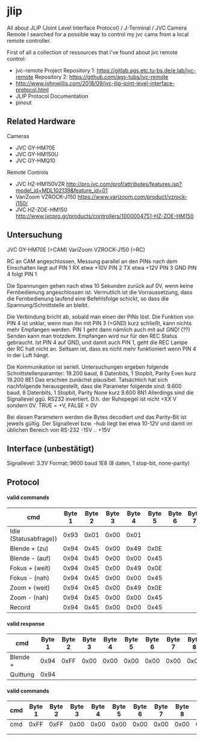 # jlip
All about JLIP (Joint Level Interface Protocol) / J-Terminal / JVC Camera Remote
I searched for a possible way to control my jvc cams from a local remote controller.

First of all a collection of ressources that i've found about jvc remote control:
- jvc-remote Project
Repository 1:
https://gitlab.ags.etc.tu-bs.de/e.lab/jvc-remote
Repository 2:
https://github.com/ags-tubs/jvc-remote
- http://www.johnwillis.com/2018/09/jvc-jlip-joint-level-interface-protocol.html
- JLIP Protocol Documentation
- pinout

Related Hardware
---------

Cameras
- JVC GY-HM70E
- JVC GY-HM150U
- JVC GY-HMQ10

Remote Controls
- JVC HZ-HM150VZR http://pro.jvc.com/prof/attributes/features.jsp?model_id=MDL102139&feature_id=01
- VariZoom VZROCK-J150 https://www.varizoom.com/product/vzrock-j150/
- JVC HZ-ZOE-HM150 http://www.jvcpro.gr/products/controllers/1000004751-HZ-ZOE-HM150

Untersuchung
---------
JVC GY-HM70E (=CAM)
VariZoom VZROCK-J150 (=RC)

RC an CAM angeschlossen, Messung parallel an den PINs
nach dem Einschalten liegt auf
PIN 1 RX etwa +10V
PIN 2 TX etwa +12V
PIN 3 GND
PIN 4 folgt PIN 1

Die Spannungen gehen nach etwa 10 Sekunden zurück auf 0V, wenn keine Fernbedienung angeschlossen ist.
Vermutlich ist die Vorraussetzung, dass die Fernbedienung laufend eine Befehlsfolge schickt, so dass die Spannung/Schnittstelle an bleibt.

Die Verbindung bricht ab, sobald man einen der PINs löst.
Die Funktion von PIN 4 ist unklar, wenn man ihn mit PIN 3 (=GND) kurz schließt,
kann nichts mehr Empfangen werden. PIN 1 geht dann nämlich auch mit auf GND!
(??)
Senden kann man trotzdem.
Empfangen wird nur für den REC Status gebraucht. Ist PIN 4 auf GND, und damit auch PIN 1, geht die REC Lampe der RC halt nicht an.
Seltsam ist, dass es nicht mehr funktioniert wenn PIN 4 in der Luft hängt.

Die Kommunikation ist seriell. Untersuchungen ergeben folgende Schnittstellenparamter:
19.200 baud, 8 Datenbits, 1 Stopbit, Parity Even
kurz
19.200 8E1
Das erschien zunächst plausibel.
Tatsächlich hat sich nachfolgende herausgestellt, dass die Parameter folgende sind:
9.600 baud, 8 Datenbits, 1 Stopbit, Parity None
kurz
9.600 8N1
Allerdings sind die Signallevel ggü. RS232 invertiert. D.h. der Ruhepegel ist nicht +XX V sondern 0V.
TRUE = +V, FALSE = 0V

Bei diesen Parametern werden die Bytes decodiert und das Parity-Bit ist jeweils gültig.
Der Signallevel bzw. -hub liegt bei etwa 10-12V und damit im üblichen Bereich von RS-232 -15V .. +15V

Interface (unbestätigt)
---------
Signallevel: 3.3V
Format: 9600 baud 1E8 (8 daten, 1 stop-bit, none-parity)

Protocol
---------
#### valid commands ####

|cmd|Byte 1|Byte 2|Byte 3|Byte 4|Byte 5|Byte 6|Byte 7|Byte 8|Byte 9|Byte 10|Byte 11|
|---|------|------|------|------|------|------|------|------|------|------|------|
|Idle (Statusabfrage))|0x93|0x01|0x00|0x01||||||||
|Blende + (zu)|0x94|0x45|0x00|0x49|0x0E|||||||
|Blende - (auf)|0x94|0x45|0x00|0x00|0x45|||||||
|Fokus + (weit)|0x94|0x45|0x00|0x49|0x0E|||||||
|Fokus - (nah)|0x94|0x45|0x00|0x00|0x45|||||||
|Zoom + (weit)|0x94|0x45|0x00|0x49|0x0E|||||||
|Zoom - (nah)|0x94|0x45|0x00|0x00|0x45|||||||
|Record|0x94|0x45|0x00|0x00|0x45|||||||

#### valid response ####

|cmd|Byte 1|Byte 2|Byte 3|Byte 4|Byte 5|Byte 6|Byte 7|Byte 8|Byte 9|Byte 10|Byte 11|
|---|------|------|------|------|------|------|------|------|------|------|------|
|Blende +|0x94|0xFF|0x00|0x00|0x00|0x00|0x00|0x00|0x00|0x00|chk|
|Quittung|0x94|||||||||||


#### valid commands ####

|cmd|Byte 1|Byte 2|Byte 3|Byte 4|Byte 5|Byte 6|Byte 7|Byte 8|Byte 9|Byte 10|Byte 11|
|---|------|------|------|------|------|------|------|------|------|------|------|
|cmd|0xFF|0xFF|0x00|0x00|0x00|0x00|0x00|0x00|0x00|0x00|chk|
|||||||||||
|||||||||||
